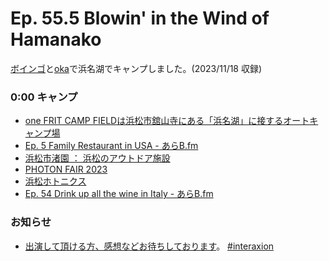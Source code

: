 # Ep. 55.5 Blowin' in the Wind of Hamanako

[ボインゴ](https://twitter.com/toshakuukan)と[oka](https://twitter.com/toshakuukan)で浜名湖でキャンプしました。(2023/11/18 収録)

### 0:00 キャンプ

- [one FRIT CAMP FIELDは浜松市舘山寺にある「浜名湖」に接するオートキャンプ場](https://onefrit-campfield.jp/)
- [Ep. 5 Family Restaurant in USA - あらB.fm](https://www.arkbfm.com/episode/5)
- [浜松市渚園 ： 浜松のアウトドア施設](https://www.birukan.jp/nagisaen/)
- [PHOTON FAIR 2023](https://www.photonfair.jp/)
- [浜松ホトニクス](https://www.hamamatsu.com/jp/ja.html)
- [Ep. 54 Drink up all the wine in Italy - あらB.fm](https://www.arkbfm.com/episode/54)

### お知らせ

- [出演して頂ける方、感想などお待ちしております](https://interaxion-podcast.github.io/feedback/)。 [#interaxion](https://twitter.com/hashtag/interaxion)
